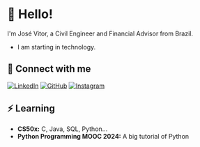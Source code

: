 # 👋 Hello!

I'm José Vitor, a Civil Engineer and Financial Advisor from Brazil. 
- I am starting in technology.

## 🔗 Connect with me
[![LinkedIn](https://img.shields.io/badge/linkedin-%230077B5.svg?style=for-the-badge&logo=linkedin&logoColor=white)](https://www.linkedin.com/in/jvtaborda/)
[![GitHub](https://img.shields.io/badge/github-%23121011.svg?style=for-the-badge&logo=github&logoColor=white)](https://github.com/vitortaborda)
[![Instagram](https://img.shields.io/badge/Instagram-%23E4405F.svg?style=for-the-badge&logo=Instagram&logoColor=white)](https://www.instagram.com/vitortaborda_/)

## ⚡ Learning

* **CS50x:** C, Java, SQL, Python...
* **Python Programming MOOC 2024:** A big tutorial of Python
